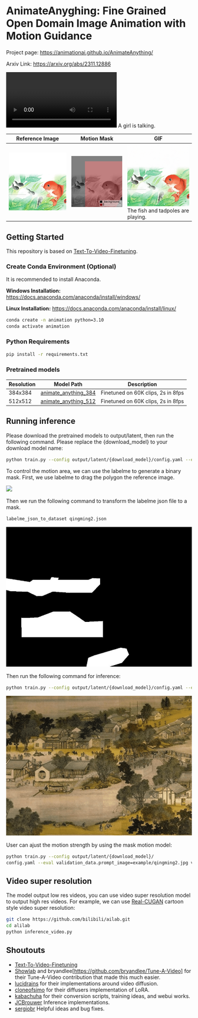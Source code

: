 # AnimateAnyghing: Fine Grained Open Domain Image Animation with Motion Guidance
Project page: https://animationai.github.io/AnimateAnything/

Arxiv Link: https://arxiv.org/abs/2311.12886

<video src="docs/4_sr.mp4" controls title="Barbie"></video>
A girl is talking.

| Reference Image  | Motion Mask | GIF |
| ------------- | ------------- | -------- |
| ![Input image](docs/fish.jpg)  | ![](docs/fish_mask.png) | ![](docs/fish.gif) The fish and tadpoles are playing.|


## Getting Started
This repository is based on [Text-To-Video-Finetuning](https://github.com/ExponentialML/Text-To-Video-Finetuning.git).

### Create Conda Environment (Optional)
It is recommended to install Anaconda.

**Windows Installation:** https://docs.anaconda.com/anaconda/install/windows/

**Linux Installation:** https://docs.anaconda.com/anaconda/install/linux/

```bash
conda create -n animation python=3.10
conda activate animation
```

### Python Requirements
```bash
pip install -r requirements.txt
```

### Pretrained models
| Resolution  | Model Path | Description |
| ------------- | ------------- | -------|
| 384x384  | [animate_anything_384](https://cloudbook-public-production.oss-cn-shanghai.aliyuncs.com/animation/aimate_anything_384_v1.01.tar) | Finetuned on 60K clips, 2s in 8fps |
| 512x512  | [animate_anything_512](https://cloudbook-public-production.oss-cn-shanghai.aliyuncs.com/animation/aimate_anything_512_v1.01.tar) | Finetuned on 60K clips, 2s in 8fps 

## Running inference
Please download the pretrained models to output/latent, then run the following command. Please replace the {download_model} to your download model name:
```bash
python train.py --config output/latent/{download_model}/config.yaml --eval validation_data.prompt_image=example/barbie2.jpg validation_data.prompt='A cartoon girl is talking.'
```

To control the motion area, we can use the labelme to generate a binary mask. First, we use labelme to drag the polygon the reference image.

![](docs/labelme.png)

Then we run the following command to transform the labelme json file to a mask.

```bash
labelme_json_to_dataset qingming2.json
```
![](docs/qingming2_label.jpg)

Then run the following command for inference:
```bash
python train.py --config output/latent/{download_model}/config.yaml --eval validation_data.prompt_image=example/qingming2.jpg validation_data.prompt='Peoples are walking on the street.' validation_data.mask=example/qingming2_label.jpg 
```
![](docs/qingming2.gif)


User can ajust the motion strength by using the mask motion model:
```bash
python train.py --config output/latent/{download_model}/
config.yaml --eval validation_data.prompt_image=example/qingming2.jpg validation_data.prompt='Peoples are walking on the street.' validation_data.mask=example/qingming2_label.jpg validation_data.strength=5
```
## Video super resolution
The model output low res videos, you can use video super resolution model to output high res videos.  For example, we can use [Real-CUGAN](https://github.com/bilibili/ailab/tree/main/Real-CUGANfor) cartoon style video super resolution:

```bash
git clone https://github.com/bilibili/ailab.git
cd alilab
python inference_video.py
```

## Shoutouts

- [Text-To-Video-Finetuning](https://github.com/ExponentialML/Text-To-Video-Finetuning.git)
- [Showlab](https://github.com/showlab/Tune-A-Video) and bryandlee[https://github.com/bryandlee/Tune-A-Video] for their Tune-A-Video contribution that made this much easier.
- [lucidrains](https://github.com/lucidrains) for their implementations around video diffusion.
- [cloneofsimo](https://github.com/cloneofsimo) for their diffusers implementation of LoRA.
- [kabachuha](https://github.com/kabachuha) for their conversion scripts, training ideas, and webui works.
- [JCBrouwer](https://github.com/JCBrouwer) Inference implementations.
- [sergiobr](https://github.com/sergiobr) Helpful ideas and bug fixes.
